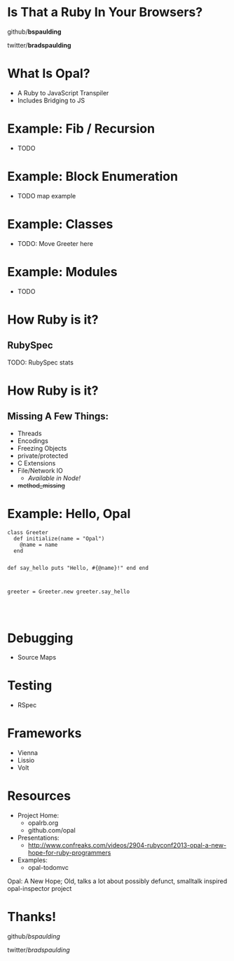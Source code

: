 # Is That a Ruby In Your Browsers?

github/**bspaulding**

twitter/**bradspaulding**

# What Is Opal?

- A Ruby to JavaScript Transpiler
- Includes Bridging to JS

# Example: Fib / Recursion

- TODO

# Example: Block Enumeration

- TODO map example

# Example: Classes

- TODO: Move Greeter here

# Example: Modules

- TODO

# How Ruby is it?

## RubySpec

TODO: RubySpec stats

# How Ruby is it?

## Missing A Few Things:

- Threads
- Encodings
- Freezing Objects
- private/protected
- C Extensions
- File/Network IO
	- _Available in Node!_
- ~~method_missing~~

# Example: Hello, Opal

<div class="editor">
<pre class="ruby">
<code contenteditable>class Greeter
  def initialize(name = "Opal")
    @name = name
  end

  def say_hello
    puts "Hello, #{@name}!"
  end
end

greeter = Greeter.new
greeter.say_hello
</code></pre>

<pre class="javascript"><code></code></pre>

<pre class="output"><code></code></pre>
</div>

# Debugging

- Source Maps

# Testing

- RSpec

# Frameworks

- Vienna
- Lissio
- Volt

# Resources

- Project Home:
	- opalrb.org
	- github.com/opal
- Presentations:
	- http://www.confreaks.com/videos/2904-rubyconf2013-opal-a-new-hope-for-ruby-programmers
- Examples:
	- opal-todomvc

<div class="notes">
Opal: A New Hope; Old, talks a lot about possibly defunct, smalltalk inspired opal-inspector project
</div>

# Thanks!

github/*bspaulding*

twitter/*bradspaulding*



